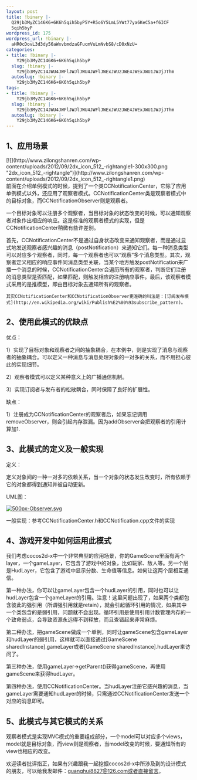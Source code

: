 ```yaml
---
layout: post
title: !binary |-
  Q29jb3MyZC146K6+6K6h5qih5byP5Y+R5o6Y5LmL5YWt77ya6KeC5a+f6ICF
  5qih5byP
wordpress_id: 175
wordpress_url: !binary |-
  aHR0cDovL3d3dy56aWxvbmdzaGFucmVuLmNvbS8/cD0xNzU=
categories:
- title: !binary |-
    Y29jb3MyZC146K6+6K6h5qih5byP
  slug: !binary |-
    Y29jb3MyZC14JWU4JWFlJWJlJWU4JWFlJWExJWU2JWE4JWExJWU1JWJjJThm
  autoslug: !binary |-
    Y29jb3MyZC146K6+6K6h5qih5byP
tags:
- title: !binary |-
    Y29jb3MyZC146K6+6K6h5qih5byP
  slug: !binary |-
    Y29jb3MyZC14JWU4JWFlJWJlJWU4JWFlJWExJWU2JWE4JWExJWU1JWJjJThm
  autoslug: !binary |-
    Y29jb3MyZC146K6+6K6h5qih5byP
---
```

## 1、应用场景
<div style="float: right;">[![](http://www.zilongshanren.com/wp-content/uploads/2012/09/2dx_icon_512_-rightangle1-300x300.png "2dx_icon_512_-rightangle")](http://www.zilongshanren.com/wp-content/uploads/2012/09/2dx_icon_512_-rightangle1.png)</div>    
前面在介绍单例模式的时候，提到了一个类CCNotificationCenter，它除了应用单例模式以外，还应用了观察者模式。CCNotificationCenter类是观察者模式中的目标对象，而CCNotificationObserver则是观察者。
    
一个目标对象可以注册多个观察者，当目标对象的状态改变的时候，可以通知观察者对象作出相应的响应。这是标准的观察者模式的实现，但是CCNotificationCenter稍微有些许差别。
<!--more-->
首先，CCNotificationCenter不是通过自身状态改变来通知观察者，而是通过显式地发送观察者感兴趣的消息（postNotification）来通知它们。每一种消息类型可以对应多个观察者，同时，每一个观察者也可以“观察”多个消息类型。其次，观察者定义相应的响应事件同消息类型关联，当某个地方触发postNotification来广播一个消息的时候，CCNotificationCenter会遍历所有的观察者，判断它们注册的消息类型是否匹配，如果匹配，则触发相应的注册响应事件。最后，该观察者模式采用的是推模型，即由目标对象去通知所有的观察者。

    其实CCNotificationCenter和CCNotificationObserver更准确的叫法是：[订阅发布模式](http://en.wikipedia.org/wiki/Publish%E2%80%93subscribe_pattern)。
## 2、使用此模式的优缺点

优点：

1）实现了目标对象和观察者之间的抽象耦合，在本例中，则是实现了消息与观察者的抽象耦合。可以定义一种消息与消息处理对象的一对多的关系，而不用担心彼此的实现细节。

2）观察者模式可以定义某种意义上的广播通信机制。

3）实现订阅者与发布者的松散耦合，同时保障了良好的扩展性。

缺点：

1）注册成为CCNotificationCenter的观察者后，如果忘记调用removeObserver，则会引起内存泄漏。因为addObserver会把观察者的引用计算加1.
## 3、此模式的定义及一般实现

定义：
    
定义对象间的一种一对多的依赖关系，当一个对象的状态发生改变时，所有依赖于它的对象都得到通知并被自动更新。

UML图：
    
[![](http://www.zilongshanren.com/wp-content/uploads/2012/10/500px-Observer.svg_-300x124.png "500px-Observer.svg")](http://www.zilongshanren.com/wp-content/uploads/2012/10/500px-Observer.svg_.png)

一般实现：参考CCNotificationCenter.h和CCNotification.cpp文件的实现
## 4、游戏开发中如何运用此模式

我们考虑cocos2d-x中一个非常典型的应用场景，你的GameScene里面有两个layer，一个gameLayer，它包含了游戏中的对象，比如玩家、敌人等。另一个层是HudLayer，它包含了游戏中显示分数、生命值等信息。如何让这两个层相互通信。

第一种办法，你可以让gameLayer包含一个hudLayer的引用，同时也可以让hudLayer包含一个gameLayer的引用。注意！这里问题出现了，如果两个类都包含彼此的强引用（所谓强引用就是retain），就会引起循环引用的情况，如果其中一个类包含的是弱引用，问题就不会出现。循环引用是使用引用计数管理内存的一个致命弱点，会导致资源永远得不到释放，而且查错起来非常麻烦。

第二种办法，把gameScene做成一个单例，同时让gameScene包含gameLayer和hudLayer的弱引用，这样就可以直接通过[GameScene sharedInstance].gameLayer或者[GameScene sharedInstance].hudLayer来访问了。

第三种办法，使用gameLayer->getParent()获得gameScene，再使用gameScene来获得hudLayer。

第四种办法，使用CCNotificationCenter。当hudLayer注册它感兴趣的消息，当gameLayer需要通知hudLayer的时候，只需通过CCNotificationCenter发送一个对应的消息即可。
## 5、此模式与其它模式的关系

观察者模式是实现MVC模式的重要组成部分，一个model可以对应多个views，model就是目标对象，而view则是观察者，当model改变的时候，要通知所有的view也相应的改变。

欢迎读者批评指正，如果有兴趣跟我一起挖掘cocos2d-x中所涉及到的设计模式的朋友，可以给我发邮件：guanghui8827@126.com或者直接留言。
